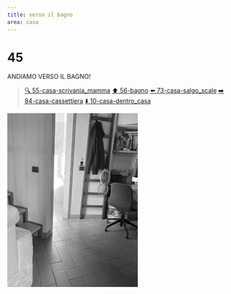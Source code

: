 ```yaml
---
title: verso il bagno
area: casa
---
```

# 45
ANDIAMO VERSO IL BAGNO!

> [🔍 55-casa-scrivania_mamma](55-casa-scrivania_mamma.md)
> [⬆️ 56-bagno](56-bagno.md)
> [⬅️ 73-casa-salgo_scale](73-casa-salgo_scale.md)
> [➡️ 84-casa-cassettiera](84-casa-cassettiera.md)
> [⬇️ 10-casa-dentro_casa](10-casa-dentro_casa.md)

![foto_53](../_assets/preview/foto_53.jpg)